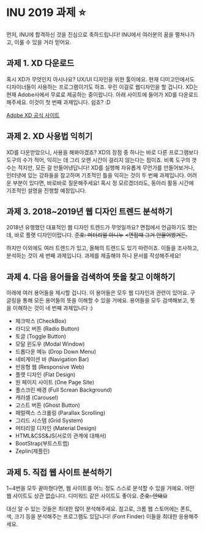 # INU 2019 과제 ⭐️
먼저, INU에 합격하신 것을 진심으로 축하드립니다!
INU에서 여러분의 꿈을 펼쳐나가고, 이룰 수 있을 거라 믿어요.

## 과제 1. XD 다운로드
혹시 XD가 무엇인지 아시나요? UX/UI 디자인을 위한 툴이에요.
현재 디미고인에서도 디자이너들이 사용하는 프로그램이기도 하죠. 우린 이걸로 웹디자인을 할 겁니다.
XD는 현재 Adobe사에서 무료로 제공하는 중이랍니다. 아래 사이트에 들어가 XD를 다운로드해주세요. 이것이 첫 번째 과제입니다. 쉽죠? :D

[Adobe XD 공식 사이트](https://www.adobe.com/kr/products/xd.html)

## 과제 2. XD 사용법 익히기
XD를 다운받았으니, 사용을 해봐야겠죠?
XD의 장점 중 하나는 바로 다른 프로그램보다 도구의 수가 적어, 익히는 데 그리 오랜 시간이 걸리지 않는다는 점이죠.
비록 도구의 갯수는 적지만, 모든 걸 만들어낸답니다!
XD를 실행해 자유롭게 무언가를 만들어보거나, 인터넷에 있는 강좌들을 참고하며 기초적인 틀을 익히는 것이 두 번째 과제입니다.
어려운 부분이 있다면, 바로바로 질문해주세요! 혹시 정 모르겠더라도, 동아리 활동 시간에 기초적인 설명을 진행할 예정입니다.

## 과제 3. 2018~2019년 웹 디자인 트렌드 분석하기
2018년 유행했던 대표적인 웹 디자인 트렌드가 무엇일까요?
면접에서 언급하기도 했는데, 바로 플랫 디자인이랍니다. ~~준호: 머터리얼 아니누~~ ~~<면접때 그거 안물어봤거든.~~

하지만 이외에도 여러 트렌드가 있고, 올해의 트렌드도 있기 마련이죠.
이들을 조사하고, 분석하는 것이 세 번째 과제입니다.
과제를 제출해야 하니 문서를 작성해주세요!

## 과제 4. 다음 용어들을 검색하여 뜻을 찾고 이해하기
아래에 여러 용어들을 제시할 겁니다. 이 용어들은 모두 웹 디자인과 관련이 있어요.
구글링을 통해 모든 용어들의 뜻을 이해할 수 있을 거에요. 용어들을 모두 검색해보고, 뜻을 이해하는 것이 네 번째 과제입니다 :)

* 체크박스 (CheckBox)
* 라디오 버튼 (Radio Button)
* 토글  (Toggle Button)
* 모달 윈도우 (Modal Window)
* 드롭다운 메뉴 (Drop Down Menu)
* 네비게이션 바 (Navigation Bar)
* 반응형 웹 (Responsive Web)
* 플랫 디자인 (Flat Design)
* 원 페이지 사이트 (One Page Site)
* 풀스크린 배경 (Full Screan Background)
* 캐러셀 (Carousel)
* 고스트 버튼 (Ghost Button)
* 패럴랙스 스크롤링 (Parallax Scrolling)
* 그리드 시스템 (Grid System)
* 머티리얼 디자인 (Material Design)
* HTML&CSS&JS(서로의 관계에 대해서)
* BootStrap(부트스트랩)
* Zeplin(제플린)

## 과제 5. 직접 웹 사이트 분석하기
1~4번을 모두 끝마쳤다면, 웹 사이트를 어느 정도 스스로 분석할 수 있을 거에요.
어떤 웹 사이트도 상관 없습니다. 디미워드 같은 사이트도 좋아요. ~~준호: 안돼요~~

대신 알 수 있는 것들은 최대한 많이 분석해주세요.
참고로, 크롬 웹 스토어에는 폰트, 색, 크기 등을 분석해주는 프로그램도 있답니다! (Font Finder) 이들을 최대한 응용해주세요.
